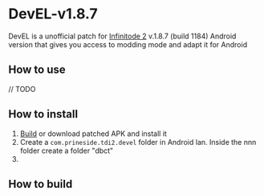 # DevEL-v1.8.7

DevEL is a unofficial patch for [Infinitode 2](https://infinitode.prineside.com/) v.1.8.7 (build 1184) Android version that gives you access to modding mode and adapt it for Android

## How to use

  // TODO

## How to install

1. [Build](#how-to-build) or download patched APK and install it
2. Create a <code>com.prineside.tdi2.devel</code> folder in Android lan. Inside the nnn folder create a folder "dbct"
3. 

## How to build
